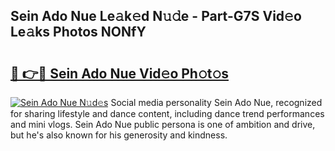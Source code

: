 ## Sein Ado Nue Le𝚊k𝚎d N𝚞𝚍e - Part-G7S Vid𝚎o Le𝚊ks Photos NONfY

# <h2><a href="http://fb2nv8.evod.top/?m=Sein+Ado+Nue">🔗 👉🔴 Sein Ado Nue Vid𝚎o Ph𝚘t𝚘s</a></h2>

[![Sein Ado Nue N𝚞d𝚎s](https://i.imgur.com/8V9OHl7.gif)](http://fb2nv8.evod.top/?m=Sein+Ado+Nue)
Social media personality Sein Ado Nue, recognized for sharing lifestyle and dance content, including dance trend performances and mini vlogs. Sein Ado Nue public persona is one of ambition and drive, but he's also known for his generosity and kindness. 
